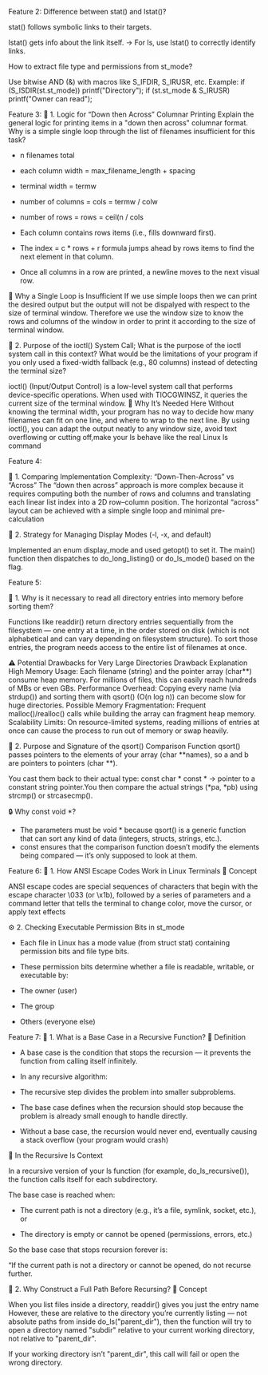 Feature 2:
Difference between stat() and lstat()?

stat() follows symbolic links to their targets.

lstat() gets info about the link itself.
→ For ls, use lstat() to correctly identify links.

How to extract file type and permissions from st_mode?

Use bitwise AND (&) with macros like S_IFDIR, S_IRUSR, etc.
Example:
if (S_ISDIR(st.st_mode)) printf("Directory");
if (st.st_mode & S_IRUSR) printf("Owner can read");

Feature 3:
🧩 1. Logic for “Down then Across” Columnar Printing
Explain the general logic for printing items in a "down then across" columnar format. Why is
a simple single loop through the list of filenames insufficient for this task?

- n filenames total

- each column width = max_filename_length + spacing

- terminal width = termw

- number of columns = cols = termw / colw

- number of rows = rows = ceil(n / cols
- Each column contains rows items (i.e., fills downward first).

- The index = c * rows + r formula jumps ahead by rows items to find the next element in that column.

- Once all columns in a row are printed, a newline moves to the next visual row.

🚫 Why a Single Loop is Insufficient
If we use simple loops then we can print the desired output but the output will not be dispalyed with respect to the size of terminal window.
Therefore we use the window size to know the rows and columns of the window in order to print it according to the size of terminal window.

🧩 2. Purpose of the ioctl() System Call;
What is the purpose of the ioctl system call in this context? What would be the limitations of
your program if you only used a fixed-width fallback (e.g., 80 columns) instead of detecting
the terminal size?

ioctl() (Input/Output Control) is a low-level system call that performs device-specific operations.
When used with TIOCGWINSZ, it queries the current size of the terminal window.
🎯 Why It’s Needed Here
Without knowing the terminal width, your program has no way to decide how many filenames can fit on one line, and
where to wrap to the next line. By using ioctl(), you can adapt the output neatly to any window size, avoid text overflowing or cutting off,make your ls behave like the real Linux ls command

Feature 4:

🧩 1. Comparing Implementation Complexity: “Down-Then-Across” vs “Across”
The “down then across” approach is more complex because it requires computing both the number of rows and columns and translating each linear list index into a 2D row–column position. The horizontal “across” layout can be achieved with a simple single loop and minimal pre-calculation

🧩 2. Strategy for Managing Display Modes (-l, -x, and default)

Implemented an enum display_mode and used getopt() to set it. The main() function then dispatches to do_long_listing() or do_ls_mode() based on the flag.

Feature 5:

🧩 1. Why is it necessary to read all directory entries into memory before sorting them?

Functions like readdir() return directory entries sequentially from the filesystem — one entry at a time, in the order stored on disk (which is not alphabetical and can vary depending on filesystem structure).
To sort those entries, the program needs access to the entire list of filenames at once.

⚠️ Potential Drawbacks for Very Large Directories
Drawback	Explanation
High Memory Usage:	Each filename (string) and the pointer array (char**) consume heap memory. For millions of files, this can easily reach hundreds of MBs or even GBs.
Performance Overhead:	Copying every name (via strdup()) and sorting them with qsort() (O(n log n)) can become slow for huge directories.
Possible Memory Fragmentation:	Frequent malloc()/realloc() calls while building the array can fragment heap memory.
Scalability Limits:	On resource-limited systems, reading millions of entries at once can cause the process to run out of memory or swap heavily.

🧩 2. Purpose and Signature of the qsort() Comparison Function
qsort() passes pointers to the elements of your array (char **names), so a and b are pointers to pointers (char **).

You cast them back to their actual type:
const char * const * → pointer to a constant string pointer.You then compare the actual strings (*pa, *pb) using strcmp() or strcasecmp().

🔒 Why const void *?

- The parameters must be void * because qsort() is a generic function that can sort any kind of data (integers, structs, strings, etc.).
- const ensures that the comparison function doesn’t modify the elements being compared — it’s only supposed to look at them.

Feature 6:
🎨 1. How ANSI Escape Codes Work in Linux Terminals
🔹 Concept

ANSI escape codes are special sequences of characters that begin with the escape character \033 (or \x1b), followed by a series of parameters and a command letter that tells the terminal to change color, move the cursor, or apply text effects

⚙️ 2. Checking Executable Permission Bits in st_mode

- Each file in Linux has a mode value (from struct stat) containing permission bits and file type bits.

- These permission bits determine whether a file is readable, writable, or executable by:

- The owner (user)

- The group

- Others (everyone else)

Feature 7:
🧩 1. What is a Base Case in a Recursive Function?
🔹 Definition

- A base case is the condition that stops the recursion — it prevents the function from calling itself infinitely.

- In any recursive algorithm:

- The recursive step divides the problem into smaller subproblems.

- The base case defines when the recursion should stop because the problem is already small enough to handle directly.

- Without a base case, the recursion would never end, eventually causing a stack overflow (your program would crash)

🔹 In the Recursive ls Context

In a recursive version of your ls function (for example, do_ls_recursive()), the function calls itself for each subdirectory.

The base case is reached when:

- The current path is not a directory (e.g., it’s a file, symlink, socket, etc.), or

- The directory is empty or cannot be opened (permissions, errors, etc.)

So the base case that stops recursion forever is:

“If the current path is not a directory or cannot be opened, do not recurse further.

📂 2. Why Construct a Full Path Before Recursing?
🔹 Concept

When you list files inside a directory, readdir() gives you just the entry name
However, these are relative to the directory you’re currently listing — not absolute paths
from inside do_ls("parent_dir"), then the function will try to open a directory named "subdir" relative to your current working directory, not relative to "parent_dir".

If your working directory isn’t "parent_dir", this call will fail or open the wrong directory.

